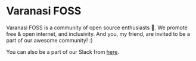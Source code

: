 # Varanasi FOSS

Varanasi FOSS is a community of open source enthusiasts 🚀. We promote free & open internet, and inclusivity. And you, my friend, are invited to be a part of our awesome community! :)

You can also be a part of our Slack from [here](http://varanasifoss.herokuapp.com).
